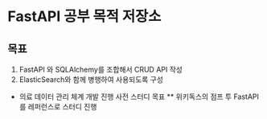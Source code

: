 FastAPI 공부 목적 저장소
========================

목표
----
1. FastAPI 와 SQLAlchemy를 조합해서 CRUD API 작성
2. ElasticSearch와 함께 병행하여 사용되도록 구성
* 의료 데이터 관리 체계 개발 진행 사전 스터디 목표
** 위키독스의 점프 투 FastAPI를 레퍼런스로 스터디 진행